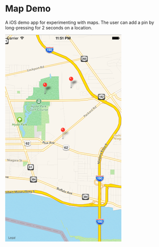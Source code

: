 # Map Demo

A iOS demo app for experimenting with maps. The user can add a pin by long-pressing for 2 seconds on a location.

![Map Demo](mapdemo.png)